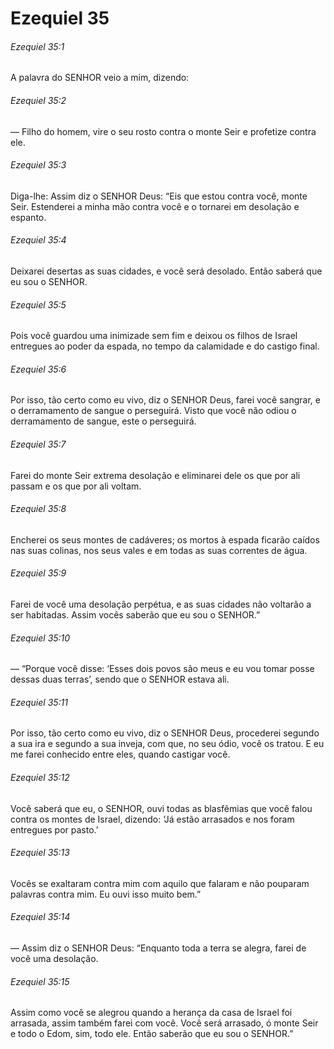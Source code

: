 # Ezequiel 35

###### Ezequiel 35:1

A palavra do SENHOR veio a mim, dizendo:

###### Ezequiel 35:2

— Filho do homem, vire o seu rosto contra o monte Seir e profetize contra ele.

###### Ezequiel 35:3

Diga-lhe: Assim diz o SENHOR Deus: “Eis que estou contra você, monte Seir. Estenderei a minha mão contra você e o tornarei em desolação e espanto.

###### Ezequiel 35:4

Deixarei desertas as suas cidades, e você será desolado. Então saberá que eu sou o SENHOR.

###### Ezequiel 35:5

Pois você guardou uma inimizade sem fim e deixou os filhos de Israel entregues ao poder da espada, no tempo da calamidade e do castigo final.

###### Ezequiel 35:6

Por isso, tão certo como eu vivo, diz o SENHOR Deus, farei você sangrar, e o derramamento de sangue o perseguirá. Visto que você não odiou o derramamento de sangue, este o perseguirá.

###### Ezequiel 35:7

Farei do monte Seir extrema desolação e eliminarei dele os que por ali passam e os que por ali voltam.

###### Ezequiel 35:8

Encherei os seus montes de cadáveres; os mortos à espada ficarão caídos nas suas colinas, nos seus vales e em todas as suas correntes de água.

###### Ezequiel 35:9

Farei de você uma desolação perpétua, e as suas cidades não voltarão a ser habitadas. Assim vocês saberão que eu sou o SENHOR.”

###### Ezequiel 35:10

— “Porque você disse: ‘Esses dois povos são meus e eu vou tomar posse dessas duas terras’, sendo que o SENHOR estava ali.

###### Ezequiel 35:11

Por isso, tão certo como eu vivo, diz o SENHOR Deus, procederei segundo a sua ira e segundo a sua inveja, com que, no seu ódio, você os tratou. E eu me farei conhecido entre eles, quando castigar você.

###### Ezequiel 35:12

Você saberá que eu, o SENHOR, ouvi todas as blasfêmias que você falou contra os montes de Israel, dizendo: ‘Já estão arrasados e nos foram entregues por pasto.’

###### Ezequiel 35:13

Vocês se exaltaram contra mim com aquilo que falaram e não pouparam palavras contra mim. Eu ouvi isso muito bem.”

###### Ezequiel 35:14

— Assim diz o SENHOR Deus: “Enquanto toda a terra se alegra, farei de você uma desolação.

###### Ezequiel 35:15

Assim como você se alegrou quando a herança da casa de Israel foi arrasada, assim também farei com você. Você será arrasado, ó monte Seir e todo o Edom, sim, todo ele. Então saberão que eu sou o SENHOR.”

